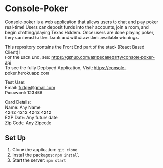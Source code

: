 # Console-Poker

Console-poker is a web application that allows users to chat and play poker real-time! Users can deposit funds into their accounts, join a room, and begin chatting/playing Texas Holdem. Once users are done playing poker, they can head to their bank and withdraw their available winnings.

This repository contains the Front End part of the stack (React Based Client)!  
For the Back End, see: https://github.com/atribecalledarty/console-poker-api  
To see the fully Deployed Application, Visit: https://console-poker.herokuapp.com

Test User:  
Email: fudge@gmail.com  
Password: 123456

Card Details:   
Name: Any Name  
4242 4242 4242 4242  
EXP Date: Any future date  
Zip Code: Any Zipcode


## Set Up

1. Clone the application: `git clone`
2. Install the packages: `npm install`
3. Start the server: `npm start`
